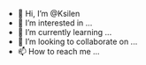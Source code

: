 - 👋 Hi, I’m @Ksilen
- 👀 I’m interested in ...
- 🌱 I’m currently learning ...
- 💞️ I’m looking to collaborate on ...
- 📫 How to reach me ...

<!---
Ksilen/Ksilen is a ✨ special ✨ repository because its `README.md` (this file) appears on your GitHub profile.
You can click the Preview link to take a look at your changes.
--->
